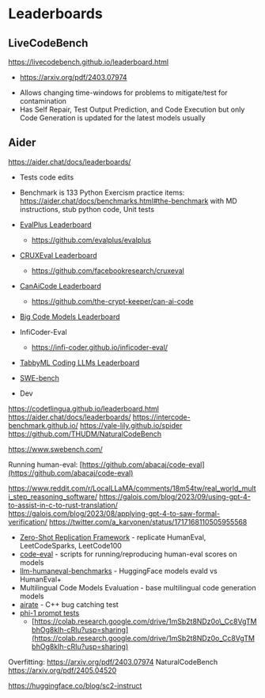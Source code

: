 # Leaderboards

## LiveCodeBench
https://livecodebench.github.io/leaderboard.html
* https://arxiv.org/pdf/2403.07974
- Allows changing time-windows for problems to mitigate/test for contamination
- Has Self Repair, Test Output Prediction, and Code Execution but only Code Generation is updated for the latest models usually
## Aider
https://aider.chat/docs/leaderboards/
- Tests code edits
- Benchmark is 133 Python Exercism practice items: https://aider.chat/docs/benchmarks.html#the-benchmark with MD instructions, stub python code, Unit tests



- [EvalPlus Leaderboard](https://evalplus.github.io/leaderboard.html)
	- https://github.com/evalplus/evalplus
- [CRUXEval Leaderboard](https://crux-eval.github.io/leaderboard.html)
	- https://github.com/facebookresearch/cruxeval
- [CanAiCode Leaderboard](https://huggingface.co/spaces/mike-ravkine/can-ai-code-results)
	- https://github.com/the-crypt-keeper/can-ai-code
- [Big Code Models Leaderboard](https://huggingface.co/spaces/bigcode/bigcode-models-leaderboard)
- InfiCoder-Eval
	- https://infi-coder.github.io/inficoder-eval/
- [TabbyML Coding LLMs Leaderboard](https://leaderboard.tabbyml.com/)
- [SWE-bench](https://www.swebench.com/)
- Dev

https://codetlingua.github.io/leaderboard.html
https://aider.chat/docs/leaderboards/
https://intercode-benchmark.github.io/
https://yale-lily.github.io/spider
https://github.com/THUDM/NaturalCodeBench

https://www.swebench.com/

Running human-eval:
[https://github.com/abacaj/code-eval](https://github.com/abacaj/code-eval)


https://www.reddit.com/r/LocalLLaMA/comments/18m54tw/real_world_multi_step_reasoning_software/
https://galois.com/blog/2023/09/using-gpt-4-to-assist-in-c-to-rust-translation/
https://galois.com/blog/2023/08/applying-gpt-4-to-saw-formal-verification/
https://twitter.com/a_karvonen/status/1717168110505955568


- [Zero-Shot Replication Framework](https://github.com/emrgnt-cmplxty/zero-shot-replication) - replicate HumanEval, LeetCodeSparks, LeetCode100
- [code-eval](https://github.com/abacaj/code-eval) - scripts for running/reproducing human-eval scores on models
- [llm-humaneval-benchmarks](https://github.com/my-other-github-account/llm-humaneval-benchmarks) - HuggingFace models evald vs HumanEval+
- Multilingual Code Models Evaluation - base multilingual code generation models
- [airate](https://github.com/catid/supercharger/tree/main/airate) - C++ bug catching test
- [phi-1 prompt tests](https://twitter.com/khandelia1000/status/1675939866389934097)
    - [https://colab.research.google.com/drive/1mSb2t8NDz0o\_Cc8VgTMbhOg8kIh-cRIu?usp=sharing](https://colab.research.google.com/drive/1mSb2t8NDz0o_Cc8VgTMbhOg8kIh-cRIu?usp=sharing)

Overfitting:
https://arxiv.org/pdf/2403.07974
NaturalCodeBench
https://arxiv.org/pdf/2405.04520

https://huggingface.co/blog/sc2-instruct